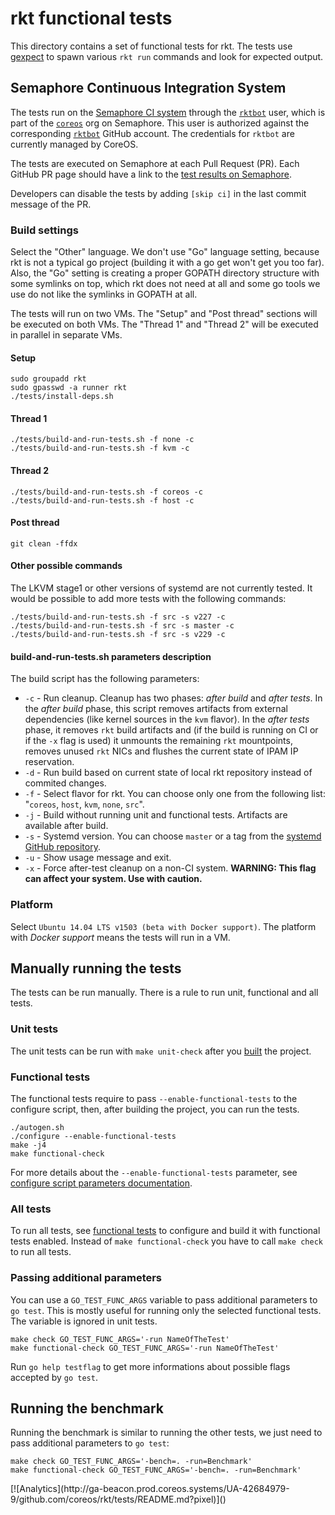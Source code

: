 # rkt functional tests

This directory contains a set of functional tests for rkt.
The tests use [gexpect](https://github.com/coreos/gexpect) to spawn various `rkt run` commands and look for expected output.

## Semaphore Continuous Integration System

The tests run on the [Semaphore CI system](https://semaphoreci.com/) through the [`rktbot`](https://semaphoreci.com/rktbot) user, which is part of the [`coreos`](https://semaphoreci.com/coreos/) org on Semaphore.
This user is authorized against the corresponding [`rktbot`](https://github.com/rktbot) GitHub account.
The credentials for `rktbot` are currently managed by CoreOS.

The tests are executed on Semaphore at each Pull Request (PR).
Each GitHub PR page should have a link to the [test results on Semaphore](https://semaphoreci.com/coreos/rkt).

Developers can disable the tests by adding `[skip ci]` in the last commit message of the PR.

### Build settings

Select the "Other" language.
We don't use "Go" language setting, because rkt is not a typical go project (building it with a go get won't get you too far).
Also, the "Go" setting is creating a proper GOPATH directory structure with some symlinks on top, which rkt does not need at all and some go tools we use do not like the symlinks in GOPATH at all.

The tests will run on two VMs.
The "Setup" and "Post thread" sections will be executed on both VMs.
The "Thread 1" and "Thread 2" will be executed in parallel in separate VMs.

#### Setup

```
sudo groupadd rkt
sudo gpasswd -a runner rkt
./tests/install-deps.sh
```

#### Thread 1

```
./tests/build-and-run-tests.sh -f none -c
./tests/build-and-run-tests.sh -f kvm -c
```

#### Thread 2

```
./tests/build-and-run-tests.sh -f coreos -c
./tests/build-and-run-tests.sh -f host -c
```

#### Post thread

```
git clean -ffdx
```

#### Other possible commands

The LKVM stage1 or other versions of systemd are not currently tested.
It would be possible to add more tests with the following commands:

```
./tests/build-and-run-tests.sh -f src -s v227 -c
./tests/build-and-run-tests.sh -f src -s master -c
./tests/build-and-run-tests.sh -f src -s v229 -c
```

#### build-and-run-tests.sh parameters description

The build script has the following parameters:
- `-c` - Run cleanup. Cleanup has two phases: *after build* and *after tests*. In the *after build* phase, this script removes artifacts from external dependencies (like kernel sources in the `kvm` flavor). In the  *after tests* phase, it removes `rkt` build artifacts and (if the build is running on CI or if the `-x` flag is used) it unmounts the remaining `rkt` mountpoints, removes unused `rkt` NICs and flushes the current state of IPAM IP reservation.
- `-d` - Run build based on current state of local rkt repository instead of commited changes.
- `-f` - Select flavor for rkt. You can choose only one from the following list: "`coreos`, `host`, `kvm`, `none`, `src`".
- `-j` - Build without running unit and functional tests. Artifacts are available after build.
- `-s` - Systemd version. You can choose `master` or a tag from the [systemd GitHub repository](https://github.com/systemd/systemd).
- `-u` - Show usage message and exit.
- `-x` - Force after-test cleanup on a non-CI system. **WARNING: This flag can affect your system. Use with caution.**

### Platform

Select `Ubuntu 14.04 LTS v1503 (beta with Docker support)`.
The platform with *Docker support* means the tests will run in a VM.

## Manually running the tests

The tests can be run manually. There is a rule to run unit, functional and all tests.

### Unit tests

The unit tests can be run with `make unit-check` after you [built](../Documentation/hacking.md#building-rkt) the project.

### Functional tests

The functional tests require to pass `--enable-functional-tests` to the configure script, then, after building the project, you can run the tests.

```
./autogen.sh
./configure --enable-functional-tests
make -j4
make functional-check
```

For more details about the `--enable-functional-tests` parameter, see [configure script parameters documentation](../Documentation/build-configure.md#--enable-functional-tests).

### All tests

To run all tests, see [functional tests](./README.md#functional-tests) to configure and build it with functional tests enabled. Instead of `make functional-check` you have to call `make check` to run all tests.

### Passing additional parameters

You can use a `GO_TEST_FUNC_ARGS` variable to pass additional parameters to `go test`.
This is mostly useful for running only the selected functional tests.
The variable is ignored in unit tests.

```
make check GO_TEST_FUNC_ARGS='-run NameOfTheTest'
make functional-check GO_TEST_FUNC_ARGS='-run NameOfTheTest'
```

Run `go help testflag` to get more informations about possible flags accepted by `go test`.

## Running the benchmark

Running the benchmark is similar to running the other tests, we just need to pass additional
parameters to `go test`:

```
make check GO_TEST_FUNC_ARGS='-bench=. -run=Benchmark'
make functional-check GO_TEST_FUNC_ARGS='-bench=. -run=Benchmark'
```

<!-- BEGIN ANALYTICS --> [![Analytics](http://ga-beacon.prod.coreos.systems/UA-42684979-9/github.com/coreos/rkt/tests/README.md?pixel)]() <!-- END ANALYTICS -->
